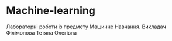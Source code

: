 # Machine-learning
Лабораторні роботи із предмету Машинне Навчання. Викладач Філімонова Тетяна Олегівна
